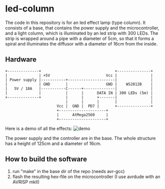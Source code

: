 # led-column

The code in this repository is for an led effect lamp (type column). It consists of a base, that contains the power supply and the microcontroller, and a light column, which is illuminated by an led strip with 300 LEDs. The strip is wrapped around a pipe with a diameter of 5cm, so that it forms a spiral and illuminates the diffusor with a diameter of 16cm from the inside.

## Hardware
    +--------------+                                 +---------------+
    |              | +5V                         Vcc |               |
    | Power supply |-----------+---------------------|               |
    |              | GND       |                 GND |    WS2812B    |
    |   5V / 18A   |-----------C------+--------------|               |
    |              |           |      |      DATA IN | 300 LEDs (5m) |
    +--------------+           |      |      +-------|               |
                               |      |      |       |               |
                           Vcc |  GND |  PD7 |       +---------------+
                           +---------------------+
                           |      AtMega2560     |
                           +---------------------+

Here is a demo of all the effects:
![demo](demo.gif)

The power supply and the controller are in the base. The whole structure has a height of 125cm and a diameter of 16cm.

## How to build the software

1. run "make" in the base dir of the repo (needs avr-gcc)
2. flash the resulting hex-file on the microcontroller (I use avrdude with an AVRISP mkII)
